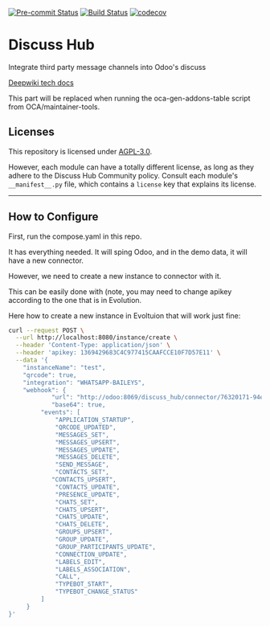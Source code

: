 
<!-- /!\ Non OCA Context : Set here the badge of your runbot / runboat instance. -->
[![Pre-commit Status](https://github.com/discusshub/discuss_hub/actions/workflows/pre-commit.yml/badge.svg?branch=18.0)](https://github.com/discusshub/discuss_hub/actions/workflows/pre-commit.yml?query=branch%3A18.0)
[![Build Status](https://github.com/discusshub/discuss_hub/actions/workflows/test.yml/badge.svg?branch=18.0)](https://github.com/discusshub/discuss_hub/actions/workflows/test.yml?query=branch%3A18.0)
[![codecov](https://codecov.io/gh/discusshub/discuss_hub/branch/18.0/graph/badge.svg)](https://codecov.io/gh/discusshub/discuss_hub)
<!-- /!\ Non OCA Context : Set here the badge of your translation instance. -->

<!-- /!\ do not modify above this line -->

# Discuss Hub

Integrate third party message channels into Odoo's discuss

[Deepwiki tech docs](https://deepwiki.com/discusshub/discuss_hub)

<!-- /!\ do not modify below this line -->

<!-- prettier-ignore-start -->

[//]: # (addons)

This part will be replaced when running the oca-gen-addons-table script from OCA/maintainer-tools.

[//]: # (end addons)

<!-- prettier-ignore-end -->

## Licenses

This repository is licensed under [AGPL-3.0](LICENSE).

However, each module can have a totally different license, as long as they adhere to the Discuss Hub Community
policy. Consult each module's `__manifest__.py` file, which contains a `license` key
that explains its license.

----
<!-- /!\ Non OCA Context : Set here the full description of your organization. -->
## How to Configure

First, run the compose.yaml in this repo.

It has everything needed. It will sping Odoo, and in the demo data, 
it will have a new connector.

However, we need to create a new instance to connector with it.

This can be easily done with (note, you may need to change apikey according
 to the one that is in Evolution.

 Here how to create a new instance in Evoltuion that will work just fine:

```bash
curl --request POST \
  --url http://localhost:8080/instance/create \
  --header 'Content-Type: application/json' \
  --header 'apikey: 1369429683C4C977415CAAFCCE10F7D57E11' \
  --data '{
    "instanceName": "test",
    "qrcode": true,
    "integration": "WHATSAPP-BAILEYS",
    "webhook": {
			"url": "http://odoo:8069/discuss_hub/connector/76320171-94ec-455e-89c8-42995918fec6",
			"base64": true,
         "events": [
             "APPLICATION_STARTUP",
             "QRCODE_UPDATED",
             "MESSAGES_SET",
             "MESSAGES_UPSERT",
             "MESSAGES_UPDATE",
             "MESSAGES_DELETE",
             "SEND_MESSAGE",
             "CONTACTS_SET",
            "CONTACTS_UPSERT",
             "CONTACTS_UPDATE",
             "PRESENCE_UPDATE",
             "CHATS_SET",
             "CHATS_UPSERT",
             "CHATS_UPDATE",
             "CHATS_DELETE",
             "GROUPS_UPSERT",
             "GROUP_UPDATE",
             "GROUP_PARTICIPANTS_UPDATE",
             "CONNECTION_UPDATE",
             "LABELS_EDIT",
             "LABELS_ASSOCIATION",
             "CALL",
             "TYPEBOT_START",
             "TYPEBOT_CHANGE_STATUS"
         ]
     }
}'
```